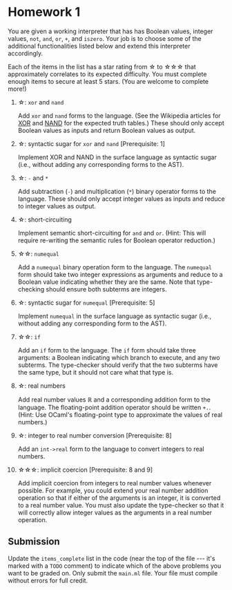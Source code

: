# Homework 1

You are given a working interpreter that has has Boolean values, integer values,
`not`, `and`, `or`, `+`, and `iszero`. Your job is to choose some of the
additional functionalities listed below and extend this interpreter accordingly.

Each of the items in the list has a star rating from ☆ to ☆☆☆ that approximately
correlates to its expected difficulty. You must complete enough items to secure
at least 5 stars. (You are welcome to complete more!)

  1.  ☆: `xor` and `nand`

      Add `xor` and `nand` forms to the language. (See the Wikipedia articles
      for [XOR](https://en.wikipedia.org/wiki/XOR_gate) and
      [NAND](https://en.wikipedia.org/wiki/NAND_gate) for the expected truth
      tables.) These should only accept Boolean values as inputs and return
      Boolean values as output.

  2.  ☆: syntactic sugar for `xor` and `nand` [Prerequisite: 1]

      Implement XOR and NAND in the surface language as syntactic sugar (i.e.,
      without adding any corresponding forms to the AST).

  3.  ☆: `-` and `*`

      Add subtraction (`-`) and multiplication (`*`) binary operator forms to
      the language. These should only accept integer values as inputs and reduce
      to integer values as output.

  4.  ☆: short-circuiting

      Implement semantic short-circuiting for `and` and `or`. (Hint: This will
      require re-writing the semantic rules for Boolean operator reduction.)

  5.  ☆☆: `numequal`

      Add a `numequal` binary operation form to the language. The `numequal`
      form should take two integer expressions as arguments and reduce to a
      Boolean value indicating whether they are the same. Note that
      type-checking should ensure both subterms are integers.

  6.  ☆: syntactic sugar for `numequal` [Prerequisite: 5]

      Implement `numequal` in the surface language as syntactic sugar (i.e.,
      without adding any corresponding form to the AST).

  7.  ☆☆: `if`

      Add an `if` form to the language. The `if` form should take three
      arguments: a Boolean indicating which branch to execute, and any two
      subterms. The type-checker should verify that the two subterms have the
      same type, but it should not care what that type is.

  8.  ☆: real numbers

      Add real number values ℝ and a corresponding addition form to the
      language. The floating-point addition operator should be written `+.`.
      (Hint: Use OCaml's floating-point type to approximate the values of real
      numbers.)

  9.  ☆: integer to real number conversion [Prerequisite: 8]

      Add an `int->real` form to the language to convert integers to real
      numbers.

  10. ☆☆☆: implicit coercion [Prerequisite: 8 and 9]

      Add implicit coercion from integers to real number values whenever
      possible. For example, you could extend your real number addition
      operation so that if either of the arguments is an integer, it is
      converted to a real number value. You must also update the type-checker so
      that it will correctly allow integer values as the arguments in a real
      number operation.


## Submission

Update the `items_complete` list in the code (near the top of the file --- it's
marked with a `TODO` comment) to indicate which of the above problems you want
to be graded on. Only submit the `main.ml` file. Your file must compile without
errors for full credit.
